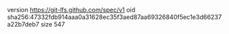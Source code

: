 version https://git-lfs.github.com/spec/v1
oid sha256:47332fdb914aaa0a31628ec35f3aed87aa69326840f5ec1e3d66237a22b7deb7
size 547
